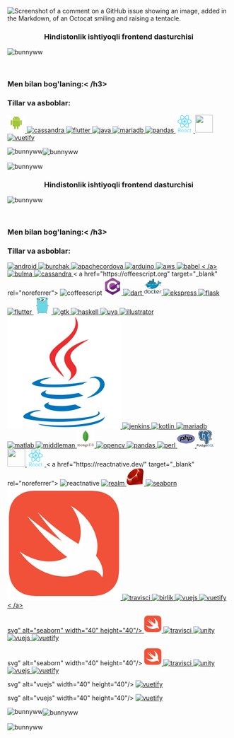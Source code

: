 ![Screenshot of a comment on a GitHub issue showing an image, added in the Markdown, of an Octocat smiling and raising a tentacle.](https://mir-s3-cdn-cf.behance.net/project_modules/1400/9bc27292880429.5e569ff84e4d0.gif)

<h3 align="center">Hindistonlik ishtiyoqli frontend dasturchisi</h3>

<p align="left"> <img src="https://komarev.com/ghpvc/?username=bunnyww&label=Profile%20views&color= 0e75b6&style=flat" alt="bunnyww" /> </p>

<p align="left"> <a href="https://twitter.com/" target="blank"><img src="https: //img.shields.io/twitter/follow/?logo=twitter&style=for-the-badge" alt="" /></a> </p>

<h3 align="left">Men bilan bog'laning:< /h3>
<p align="left">
</p>

<h3 align="left">Tillar va asboblar:</h3>
<p align="left"> <a href="https://developer. android.com" target="_blank" rel="noreferrer"> <img src="https://raw.githubusercontent.com/devicons/devicon/master/icons/android/android-original-wordmark.svg" alt= "android" width="40" height="40"/> </a> <a href="https://cassandra.apache.org/" target="_blank" rel="noreferrer"> <img src= "https://www.vectorlogo.zone/logos/apache_cassandra/apache_cassandra-icon.svg" alt="cassandra" width="40" height="40"/> </a> <a href="https:/ /flutter.dev" target="_blank" rel="noreferrer"> <img src="https://www.vectorlogo.zone/logos/flutterio/flutterio-icon.svg" alt="flutter" kengligi="40" " height="40"/> </a> <a href="https://www.java.com" target="_blank" rel="noreferrer"> <img src="https://raw.githubusercontent .com/devicons/devicon/master/icons/java/java-original.svg" alt="java" width="40" height="40"/> </a> <a href="https://mariadb .org/" target="_blank" rel="noreferrer"> <img src="https://www.vectorlogo.zone/logos/mariadb/mariadb-icon.svg" alt="mariadb" width="40" height="40"/> </a> <a href="https://pandas.pydata.org/" target="_blank" rel="noreferrer"> <img src="https://raw.githubusercontent .com/devicons/devicon/2ae2a900d2f041da66e950e4d48052658d850630/icons/pandas/pandas-original.svg" alt="pandas" width="40" height="40"/> </a> <a href="rej" .org/" target="_blank" rel="noreferrer"> <img src="https://raw.githubusercontent.com/devicons/devicon/master/icons/react/react-original-wordmark.svg" alt="react" width="40" height="40"/> </a> <a href="https:// realm.io/" target="_blank" rel="noreferrer"> <img src="https://raw.githubusercontent.com/bestofjs/bestofjs-webui/8665e8c267a0215f3159df28b33c36519828b33c3651988/alt"v101ub realm" width="40" height="40"/> </a> <a href="https://vuetifyjs.com/en/" target="_blank" rel="noreferrer"> <img src=" https://bestofjs.org/logos/vuetify.svg" alt="vuetify" width="40" height="40"/> </a> </p>

<p><img align="left" src ="https://github-readme-stats.vercel.app/api/top-langs?username=bunnyww&show_icons=true&locale=en&layout=compact" alt="bunnyww" /></p>

<p> <img align="center" src="https://github-readme-stats.vercel.app/api?username=bunnyww&show_icons=true&locale=en" alt="bunnyww" /></p>

<p><img align="center" src="https://github-readme-streak-stats.herokuapp.com/?user=bunnyww&" alt="bunnyww" /></p>
<h3 align="center">Hindistonlik ishtiyoqli frontend dasturchisi</h3>

<p align="left"> <img src="https://komarev.com/ghpvc/?username=bunnyww&label=Profile%20views&color= 0e75b6&style=flat" alt="bunnyww" /> </p>

<p align="left"> <a href="https://twitter.com/" target="blank"><img src="https: //img.shields.io/twitter/follow/?logo=twitter&style=for-the-badge" alt="" /></a> </p>

<h3 align="left">Men bilan bog'laning:< /h3>
<p align="left">
</p>

<h3 align="left">Tillar va asboblar:</h3>
<p align="left"> <a href="https://developer.android.com" target="_blank" rel="noreferrer"> <img src="https://raw.githubusercontent.com/devicons /devicon/master/icons/android/android-original-wordmark.svg" alt="android" width="40" height="40"/> </a> <a href="https://angular.io " target="_blank" rel="noreferrer"> <img src="https://angular.io/assets/images/logos/angular/angular.svg" alt="burchak" kengligi="40" balandlik="" 40"/> </a> <a href="https://cordova.apache.org/" target="_blank" rel="noreferrer"> <img src="https://www.vectorlogo.zone/ logos/apache_cordova/apache_cordova-icon.svg" alt="apachecordova" width="40" height="40"/> </a> <a href="https://www.arduino.cc/" target=" _blank" rel="noreferrer"> <img src="https://cdn.worldvectorlogo.com/logos/arduino-1.svg" alt="arduino" width="40" height="40"/> </ a> <a href="https://aws.amazon.com" target="_blank" rel="noreferrer"> <img src="https://raw.githubusercontent.com/devicons/devicon/master/icons /amazonwebservices/amazonwebservices-original-wordmark.svg" alt="aws" width="40" height="40"/> </a> <a href="https://babeljs.io/" target="_blank" " rel="noreferrer"> <img src="https://www.vectorlogo.zone/logos/babeljs/babeljs-icon.svg" alt="babel" width="40" height="40"/> < /a> <a href="https://bulma.io/" target="_blank" rel="noreferrer"> <img src="https://raw.githubusercontent.com/gilbarbara/logos/804dc257b59e144eaca5bc6ffd16949752/c6f /bulma.svg" alt="bulma" width="40" height="40"/> </a> <a href="https://cassandra.apache.org/" target="_blank" rel=" noreferrer"> <img src="https://www.vectorlogo.zone/logos/apache_cassandra/apache_cassandra-icon.svg" alt="cassandra" width="40" height="40"/> </a> < a href="https://offeescript.org" target="_blank" rel="noreferrer"> <img src="https://raw.githubusercontent.com/devicons/devicon/master/icons/coffeescript/coffeescript- original so'z belgisi.svg" alt="coffeescript" width="40" height="40"/> </a> <a href="https://www.w3schools.com/cs/" target="_blank" rel="noreferrer "> <img src="https://raw.githubusercontent.com/devicons/devicon/master/icons/csharp/csharp-original.svg" alt="csharp" width="40" height="40"/> </a> <a href="https://dart.dev" target="_blank" rel="noreferrer"> <img src="https://www.vectorlogo.zone/logos/dartlang/dartlang-icon .svg" alt="dart" width="40" height="40"/> </a> <a href="https://www.docker.com/" target="_blank" rel="noreferrer" > <img src="https://raw.githubusercontent.com/devicons/devicon/master/icons/docker/docker-original-wordmark.svg" alt="docker" width="40" height="40"/ > </a> <a href="https://expressjs.com" target="_blank" rel="noreferrer"> <img src="https://raw.githubusercontent.com/devicons/devicon/master/ icons/express/express-original-wordmark.svg" alt="ekspress" width="40" height="40"/> </a> <a href="https://flask.palletsprojects.com/" maqsad ="_blank" rel="noreferrer"> <img src="https://www.vectorlogo.zone/logos/pocoo_flask/pocoo_flask-icon.svg" alt="flask" width="40" height="40" /> </a> <a href="https://flutter.dev" target="_blank" rel="noreferrer"> <img src="https://www.vectorlogo.zone/logos/flutterio/flutterio -icon.svg" alt="flutter" width="40" height="40"/> </a> <a href="https://golang.org" target="_blank" rel="noreferrer"> <img src="https://raw.githubusercontent.com/devicons/devicon/master/icons/go/go-original.svg" alt="go" width="40" height="40"/> </ a> <a href="https://www.gtk.org/" target="_blank" rel="noreferrer"> <img src="https://upload.wikimedia.org/wikipedia/commons/7/ 71/GTK_logo.svg" alt="gtk" width="40" height="40"/> </a> <a href="https://www.haskell.org/" target="_blank" rel= "noreferrer"> <img src="https://upload.wikimedia.org/wikipedia/commons/1/1c/Haskell-Logo.svg" alt="haskell" width="40" height="40"/> </a> <a href="https://hive.apache.org/" target="_blank" rel="noreferrer"> <img src="https://www.vectorlogo.zone/logos/apache_hive/apache_hive-icon.svg" alt="uya" width="40" height="40"/> </a> <a href= "https://www.adobe.com/in/products/illustrator.html" target="_blank" rel="noreferrer"> <img src="https://www.vectorlogo.zone/logos/adobe_illustrator/adobe_illustrator -icon.svg" alt="illustrator" width="40" height="40"/> </a> <a href="https://www.java.com" target="_blank" rel="noreferrer "> <img src="https://raw.githubusercontent.com/devicons/devicon/master/icons/java/java-original.svg" alt="java" kengligi="40" balandligi="40"/> </a> <a href="https://www.jenkins.io" target="_blank" rel="noreferrer"> <img src="https://www.vectorlogo.zone/logos/jenkins/jenkins -icon.svg" alt="jenkins" width="40" height="40"/> </a> <a href="https://kotlinlang.org" target="_blank" rel="noreferrer"> <img src="https://www.vectorlogo.zone/logos/kotlinlang/kotlinlang-icon.svg" alt="kotlin" width="40" height="40"/> </a> <a href= "https://mariadb.org/" target="_blank" rel="noreferrer"> <img src="https://www.vectorlogo.zone/logos/mariadb/mariadb-icon.svg" alt="mariadb " width="40" height="40"/> </a> <a href="https://www.mathworks.com/" target="_blank" rel="noreferrer"> <img src="https ://upload.wikimedia.org/wikipedia/commons/2/21/Matlab_Logo.png" alt="matlab" width="40" height="40"/> </a> <a href="https:/ /middlemanapp.com/" target="_blank" rel="noreferrer"> <img src="https://raw.githubusercontent.com/leungwensen/svg-icon/b84b3f3a3da329b7c1d02346865f8e98beb05f8e98beb05"/midd33vst. alt="middleman" width="40" height="40"/> </a> <a href="https://www.mongodb.com/" target="_blank" rel="noreferrer"> <img src="https://raw.githubusercontent.com/devicons/devicon/master/icons/mongodb/mongodb-original-wordmark.svg" alt="mongodb" width="40" height="40"/> </a> <a href="https://opencv.org/" target="_blank" rel="noreferrer"> <img src="https://www.vectorlogo.zone/logos/opencv/opencv-icon.svg" alt="opencv" width="40" height="40"/> </a> <a href="https" ://pandas.pydata.org/" target="_blank" rel="noreferrer"> <img src="https://raw.githubusercontent.com/devicons/devicon/2ae2a900d2f041da66e950e4d48052658d8507/pandas/pandas svg" alt="pandas" width="40" height="40"/> </a> <a href="https://www.perl.org/" target="_blank" rel="noreferrer"> <img src="https://api.iconify.design/logos-perl.svg" alt="perl" width="40" height="40"/> </a> <a href="https:/ /www.php.net" target="_blank" rel="noreferrer"> <img src="https://raw.githubusercontent.com/devicons/devicon/master/icons/php/php-original.svg" alt "php" width="40" height="40"/> </a> <a href="https://www.postgresql.org" target="_blank" rel="noreferrer"> <img src= "https://raw.githubusercontent.com/devicons/devicon/master/icons/postgresql/postgresql-original-wordmark.svg" alt="postgresql" width="40" height="40"/> </a> <a href="https://postman.com" target="_blank" rel="noreferrer"> <img src="https://www.vectorlogo.zone/logos/getpostman/getpostman-icon.svg" alt "pochtachi" width="40" height="40"/> </a> <a href="https://reactjs.org/" target="_blank" rel="noreferrer"> <img src=" https://raw.githubusercontent.com/devicons/devicon/master/icons/react/react-original-wordmark.svg" alt="react" width="40" height="40"/> </a> < a href="https://reactnative.dev/" target="_blank" rel="noreferrer"> <img src="https://reactnative.dev/img/header_logo.svg" alt="reactnative" width= "40" height="40"/> </a> <a href="https://realm.io/" target="_blank" rel="noreferrer"> <img src="https://raw. githubusercontent.com/bestofjs/bestofjs-webui/8665e8c267a0215f3159df28b33c365198101df5/public/logos/realm.svg" alt="realm" width="40" height="40"/> </a> <a href="https://www.ruby-lang.org/en/" target="_blank" rel= "noreferrer"> <img src="https://raw.githubusercontent.com/devicons/devicon/master/icons/ruby/ruby-original.svg" alt="ruby" width="40" height="40" /> </a> <a href="https://seaborn.pydata.org/" target="_blank" rel="noreferrer"> <img src="https://seaborn.pydata.org/_images/ logo-mark-lightbg.svg" alt="seaborn" width="40" height="40"/> </a> <a href="https://developer.apple.com/swift/" target=" _blank" rel="noreferrer"> <img src="https://raw.githubusercontent.com/devicons/devicon/master/icons/swift/swift-original.svg" alt="swift" eni="40" balandlik ="40"/> </a> <a href="https://travis-ci.org" target="_blank" rel="noreferrer"> <img src="https://www.vectorlogo.zone /logos/travis-ci/travis-ci-icon.svg" alt="travisci" width="40" height="40"/> </a> <a href="https://unity.com/" target="_blank" rel="noreferrer"> <img src="https://www.vectorlogo.zone/logos/unity3d/unity3d-icon.svg" alt="birlik" kengligi="40" balandligi="40" "/> </a> <a href="https://vuejs.org/" target="_blank" rel="noreferrer"> <img src="https://raw.githubusercontent.com/devicons/devicon /master/icons/vuejs/vuejs-original-wordmark.svg" alt="vuejs" width="40" height="40"/> </a> <a href="https://vuetifyjs.com/en" /" target="_blank" rel="noreferrer"> <img src="https://bestofjs.org/logos/vuetify.svg" alt="vuetify" width="40" height="40"/> < /a> </p>svg" alt="seaborn" width="40" height="40"/> </a> <a href="https://developer.apple.com/swift/" target="_blank" rel="noreferrer "> <img src="https://raw.githubusercontent.com/devicons/devicon/master/icons/swift/swift-original.svg" alt="swift" width="40" height="40"/> </a> <a href="https://travis-ci.org" target="_blank" rel="noreferrer"> <img src="https://www.vectorlogo.zone/logos/travis-ci /travis-ci-icon.svg" alt="travisci" width="40" height="40"/> </a> <a href="https://unity.com/" target="_blank" rel ="noreferrer"> <img src="https://www.vectorlogo.zone/logos/unity3d/unity3d-icon.svg" alt="unity" width="40" height="40"/> </a > <a href="https://vuejs.org/" target="_blank" rel="noreferrer"> <img src="https://raw.githubusercontent.com/devicons/devicon/master/icons/vuejs /vuejs-original-wordmark.svg" alt="vuejs" width="40" height="40"/> </a> <a href="https://vuetifyjs.com/en/" target="_blank " rel="noreferrer"> <img src="https://bestofjs.org/logos/vuetify.svg" alt="vuetify" width="40" height="40"/> </a> </p >svg" alt="seaborn" width="40" height="40"/> </a> <a href="https://developer.apple.com/swift/" target="_blank" rel="noreferrer "> <img src="https://raw.githubusercontent.com/devicons/devicon/master/icons/swift/swift-original.svg" alt="swift" width="40" height="40"/> </a> <a href="https://travis-ci.org" target="_blank" rel="noreferrer"> <img src="https://www.vectorlogo.zone/logos/travis-ci /travis-ci-icon.svg" alt="travisci" width="40" height="40"/> </a> <a href="https://unity.com/" target="_blank" rel ="noreferrer"> <img src="https://www.vectorlogo.zone/logos/unity3d/unity3d-icon.svg" alt="unity" width="40" height="40"/> </a > <a href="https://vuejs.org/" target="_blank" rel="noreferrer"> <img src="https://raw.githubusercontent.com/devicons/devicon/master/icons/vuejs /vuejs-original-wordmark.svg" alt="vuejs" width="40" height="40"/> </a> <a href="https://vuetifyjs.com/en/" target="_blank " rel="noreferrer"> <img src="https://bestofjs.org/logos/vuetify.svg" alt="vuetify" width="40" height="40"/> </a> </p >svg" alt="vuejs" width="40" height="40"/> </a> <a href="https://vuetifyjs.com/en/" target="_blank" rel="noreferrer"> <img src="https://bestofjs.org/logos/vuetify.svg" alt="vuetify" width="40" height="40"/> </a> </p>svg" alt="vuejs" width="40" height="40"/> </a> <a href="https://vuetifyjs.com/en/" target="_blank" rel="noreferrer"> <img src="https://bestofjs.org/logos/vuetify.svg" alt="vuetify" width="40" height="40"/> </a> </p>

<p><img align="left" src="https://github-readme-stats.vercel.app/api/top-langs?username=bunnyww&show_icons=true&locale=en&layout=compact" alt="bunnyww" /> </p>

<p> <img align="center" src="https://github-readme-stats.vercel.app/api?username=bunnyww&show_icons=true&locale=en" alt="bunnyww" /> </p>

<p><img align="center" src="https://github-readme-streak-stats.herokuapp.com/?user=bunnyww&" alt="bunnyww" /></p>

